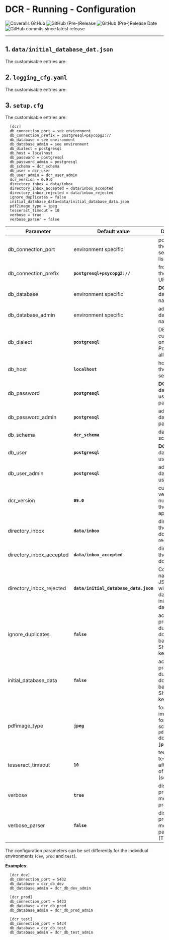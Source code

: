 # DCR - Running - Configuration

![Coveralls GitHub](https://img.shields.io/coveralls/github/KonnexionsGmbH/dcr.svg)
![GitHub (Pre-)Release](https://img.shields.io/github/v/release/KonnexionsGmbH/dcr?include_prereleases)
![GitHub (Pre-)Release Date](https://img.shields.io/github/release-date-pre/KonnexionsGmbh/dcr)
![GitHub commits since latest release](https://img.shields.io/github/commits-since/KonnexionsGmbH/dcr/0.9.0)

----

## 1. **`data/initial_database_dat.json`**

The customisable entries are:

## 2. **`logging_cfg.yaml`**

The customisable entries are:

## 3. **`setup.cfg`**

The customisable entries are:

      [dcr]
      db_connection_port = see environment
      db_connection_prefix = postgresql+psycopg2://
      db_database = see environment
      db_database_admin = see environment
      db_dialect = postgresql
      db_host = localhost
      db_password = postgresql
      db_password_admin = postgresql
      db_schema = dcr_schema
      db_user = dcr_user
      db_user_admin = dcr_user_admin
      dcr_version = 0.9.0
      directory_inbox = data/inbox
      directory_inbox_accepted = data/inbox_accepted
      directory_inbox_rejected = data/inbox_rejected
      ignore_duplicates = false
      initial_database_data=data/initial_database_data.json
      pdf2image_type = jpeg
      tesseract_timeout = 10
      verbose = true
      verbose_parser = false

| Parameter                | Default value                         | Description                                                                            |
|--------------------------|---------------------------------------|----------------------------------------------------------------------------------------|
| db_connection_port       | environment specific                  | port number the DBMS server is listening on                                            |
| db_connection_prefix     | **`postgresql+psycopg2://`**          | front part of the database URL                                                         |
| db_database              | environment specific                  | **DCR** database name                                                                  |
| db_database_admin        | environment specific                  | administrative database name                                                           |
| db_dialect               | **`postgresql`**                      | DBMS used, currently: only PostgreSQL allowed                                          |
| db_host                  | **`localhost`**                       | host name of the DBMS server                                                           |
| db_password              | **`postgresql`**                      | **DCR** database user password                                                         |
| db_password_admin        | **`postgresql`**                      | administrative database password                                                       |
| db_schema                | **`dcr_schema`**                      | database schema name                                                                   |
| db_user                  | **`postgresql`**                      | **DCR** database user name                                                             |
| db_user_admin            | **`postgresql`**                      | administrative database user name                                                      |
| dcr_version              | **`09.0`**                            | current version number of the **DCR** application                                      |
| directory_inbox          | **`data/inbox`**                      | directory for the new documents received                                               |
| directory_inbox_accepted | **`data/inbox_accepted`**             | directory for the accepted documents                                                   |
| directory_inbox_rejected | **`data/initial_database_data.json`** | Complete file name for the JSON file with the database initialisation data             |
| ignore_duplicates        | **`false`**                           | accept presumably duplicated documents <br/>based on a SHA256 hash key                 |
| initial_database_data    | **`false`**                           | accept presumably duplicated documents <br/>based on a SHA256 hash key                 |
| pdfimage_type            | **`jpeg`**                            | format of the image files for the scanned <br/>`pdf` document: **`jpeg`** or **`pdf`** |
| tesseract_timeout        | **`10`**                              | terminate the tesseract job after a period of time (seconds)                           |
| verbose                  | **`true`**                            | display progress messages for processing                                               |
| verbose_parser           | **`false`**                           | display progress messages for parsing xml (TETML)                                      |

The configuration parameters can be set differently for the individual environments (`dev`, `prod` and `test`).

**Examples**:
      
      [dcr_dev]
      db_connection_port = 5432
      db_database = dcr_db_dev
      db_database_admin = dcr_db_dev_admin
      
      [dcr_prod]
      db_connection_port = 5433
      db_database = dcr_db_prod
      db_database_admin = dcr_db_prod_admin
      
      [dcr_test]
      db_connection_port = 5434
      db_database = dcr_db_test
      db_database_admin = dcr_db_test_admin
